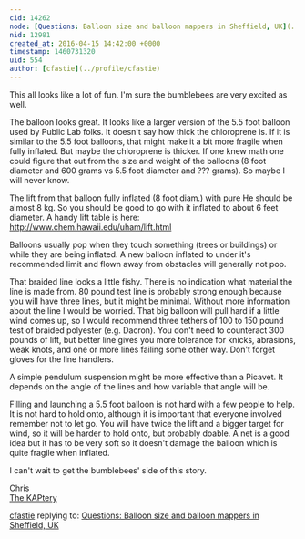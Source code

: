 ```yaml
---
cid: 14262
node: [Questions: Balloon size and balloon mappers in Sheffield, UK](../notes/lionfish/04-15-2016/questions-balloon-size-and-balloon-mappers-in-sheffield-uk)
nid: 12981
created_at: 2016-04-15 14:42:00 +0000
timestamp: 1460731320
uid: 554
author: [cfastie](../profile/cfastie)
---
```


This all looks like a lot of fun. I'm sure the bumblebees are very excited as well.

The balloon looks great. It looks like a larger version of the 5.5 foot balloon used by Public Lab folks. It doesn't say how thick the chloroprene is. If it is similar to the 5.5 foot balloons, that might make it a bit more fragile when fully inflated. But maybe the chloroprene is thicker. If one knew math one could figure that out from the size and weight of the balloons (8 foot diameter and 600 grams vs 5.5 foot diameter and ??? grams). So maybe I will never know.

The lift from that balloon fully inflated (8 foot diam.) with pure He should be almost 8 kg. So you should be good to go with it inflated to about 6 feet diameter. A handy lift table is here: http://www.chem.hawaii.edu/uham/lift.html 

Balloons usually pop when they touch something (trees or buildings) or while they are being inflated. A new balloon inflated to under it's recommended limit and flown away from obstacles will generally not pop.

That braided line looks a little fishy. There is no indication what material the line is made from. 80 pound test line is probably strong enough because you will have three lines, but it might be minimal. Without more information about the line I would be worried. That big balloon will pull hard if a little wind comes up, so I would recommend three tethers of 100 to 150 pound test of braided polyester (e.g. Dacron). You don't need to counteract 300 pounds of lift, but better line gives you more tolerance for knicks, abrasions, weak knots, and one or more lines failing some other way. Don't forget gloves for the line handlers.

A simple pendulum suspension might be more effective than a Picavet. It depends on the angle of the lines and how variable that angle will be.

Filling and launching a 5.5 foot balloon is not hard with a few people to help. It is not hard to hold onto, although it is important that everyone involved remember not to let go. You will have twice the lift and a bigger target for wind, so it will be harder to hold onto, but probably doable. A net is a good idea but it has to be very soft so it doesn't damage the balloon which is quite fragile when inflated.

I can't wait to get the bumblebees' side of this story.

Chris  
[The KAPtery](http://kaptery.com/)

[cfastie](../profile/cfastie) replying to: [Questions: Balloon size and balloon mappers in Sheffield, UK](../notes/lionfish/04-15-2016/questions-balloon-size-and-balloon-mappers-in-sheffield-uk)

